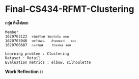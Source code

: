 # Final-CS434-RFMT-Clustering
**กลุ่ม คิดไม่ออก**
```
Member
1620703122	ศรันย์รักษ์	จันทร์กลิ่น	ออม
1620703940	พรพิพัฒน์	สิรมานนท์	เกม
1620706687	กมลรัตน์	รักษาพล	จอย
```
```
Learning problem : Clustering
Dataset : Retail
Evaluation metrics : elbow, silhoulette
```
**Work Reflection**
()
